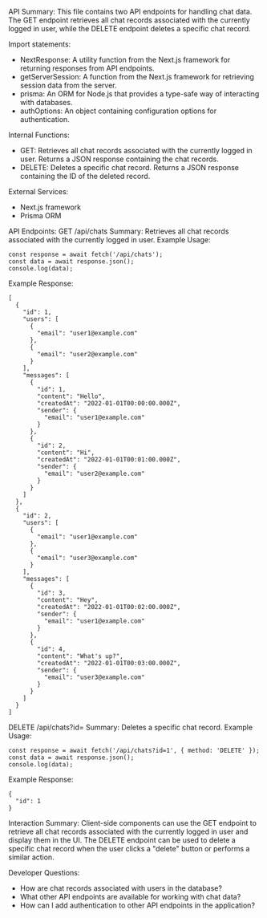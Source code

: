 API Summary:
This file contains two API endpoints for handling chat data. The GET endpoint retrieves all chat records associated with the currently logged in user, while the DELETE endpoint deletes a specific chat record.

Import statements:
- NextResponse: A utility function from the Next.js framework for returning responses from API endpoints.
- getServerSession: A function from the Next.js framework for retrieving session data from the server.
- prisma: An ORM for Node.js that provides a type-safe way of interacting with databases.
- authOptions: An object containing configuration options for authentication.

Internal Functions:
- GET: Retrieves all chat records associated with the currently logged in user. Returns a JSON response containing the chat records.
- DELETE: Deletes a specific chat record. Returns a JSON response containing the ID of the deleted record.

External Services:
- Next.js framework
- Prisma ORM

API Endpoints:
GET /api/chats
Summary: Retrieves all chat records associated with the currently logged in user.
Example Usage:
```
const response = await fetch('/api/chats');
const data = await response.json();
console.log(data);
```
Example Response:
```
[
  {
    "id": 1,
    "users": [
      {
        "email": "user1@example.com"
      },
      {
        "email": "user2@example.com"
      }
    ],
    "messages": [
      {
        "id": 1,
        "content": "Hello",
        "createdAt": "2022-01-01T00:00:00.000Z",
        "sender": {
          "email": "user1@example.com"
        }
      },
      {
        "id": 2,
        "content": "Hi",
        "createdAt": "2022-01-01T00:01:00.000Z",
        "sender": {
          "email": "user2@example.com"
        }
      }
    ]
  },
  {
    "id": 2,
    "users": [
      {
        "email": "user1@example.com"
      },
      {
        "email": "user3@example.com"
      }
    ],
    "messages": [
      {
        "id": 3,
        "content": "Hey",
        "createdAt": "2022-01-01T00:02:00.000Z",
        "sender": {
          "email": "user1@example.com"
        }
      },
      {
        "id": 4,
        "content": "What's up?",
        "createdAt": "2022-01-01T00:03:00.000Z",
        "sender": {
          "email": "user3@example.com"
        }
      }
    ]
  }
]
```

DELETE /api/chats?id=<chatId>
Summary: Deletes a specific chat record.
Example Usage:
```
const response = await fetch('/api/chats?id=1', { method: 'DELETE' });
const data = await response.json();
console.log(data);
```
Example Response:
```
{
  "id": 1
}
```

Interaction Summary:
Client-side components can use the GET endpoint to retrieve all chat records associated with the currently logged in user and display them in the UI. The DELETE endpoint can be used to delete a specific chat record when the user clicks a "delete" button or performs a similar action.

Developer Questions:
- How are chat records associated with users in the database?
- What other API endpoints are available for working with chat data?
- How can I add authentication to other API endpoints in the application?